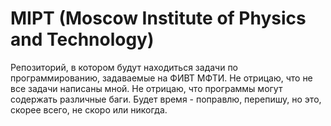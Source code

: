 MIPT (Moscow Institute of Physics and Technology)
====

Репозиторий, в котором будут находиться задачи по программированию, задаваемые на ФИВТ МФТИ.
Не отрицаю, что не все задачи написаны мной. Не отрицаю, что программы могут содержать различные баги. Будет время - поправлю, перепишу, но это, скорее всего, не скоро или никогда.
